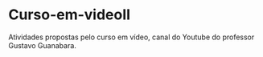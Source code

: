 # Curso-em-videoII
Atividades propostas pelo curso em vídeo, canal do Youtube do professor Gustavo Guanabara.
